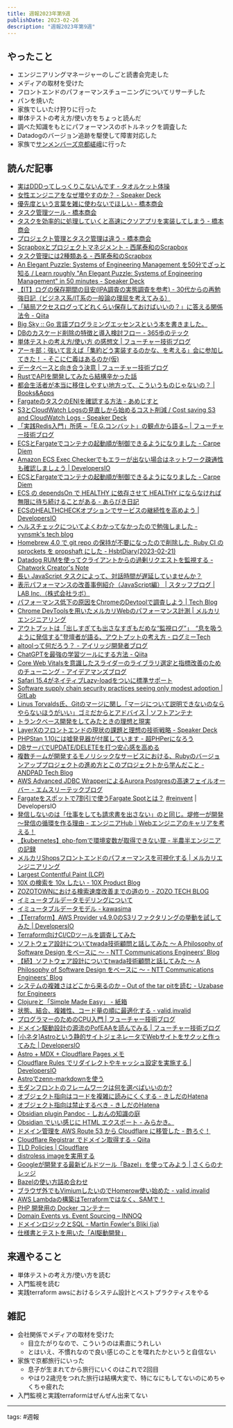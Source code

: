 ```yaml
---
title: 週報2023年第9週
publishDate: 2023-02-26
description: "週報2023年第9週"
---
```


## やったこと

- エンジニアリングマネージャーのしごと読書会完走した
- メディアの取材を受けた
- フロントエンドのパフォーマンスチューニングについてリサーチした
- パンを焼いた
- 家族でしいたけ狩りに行った
- 単体テストの考え方/使い方をちょっと読んだ
- 調べた知識をもとにパフォーマンスのボトルネックを調査した
- Datadogのバージョン追跡を駆使して障害対応した
- 家族で[サンメンバーズ京都嵯峨](https://sunmembers.jp/k_saga/)に行った

## 読んだ記事

-   [実はDDDってしっくりこないんです - タオルケット体操](https://hachibeechan.hateblo.jp/entry/domain-driven-deskwork)
-   [女性エンジニアをなぜ増やすのか？ - Speaker Deck](https://speakerdeck.com/fuzzy31u/nu-xing-enziniawonazezeng-yasunoka)
-   [優先度という言葉を雑に使わないでほしい - 橋本商会](https://scrapbox.io/shokai/%E5%84%AA%E5%85%88%E5%BA%A6%E3%81%A8%E3%81%84%E3%81%86%E8%A8%80%E8%91%89%E3%82%92%E9%9B%91%E3%81%AB%E4%BD%BF%E3%82%8F%E3%81%AA%E3%81%84%E3%81%A7%E3%81%BB%E3%81%97%E3%81%84)
-   [タスク管理ツール - 橋本商会](https://scrapbox.io/shokai/%E3%82%BF%E3%82%B9%E3%82%AF%E7%AE%A1%E7%90%86%E3%83%84%E3%83%BC%E3%83%AB)
-   [タスクを効率的に処理していくと高速にクソアプリを実装してしまう - 橋本商会](https://scrapbox.io/shokai/%E3%82%BF%E3%82%B9%E3%82%AF%E3%82%92%E5%8A%B9%E7%8E%87%E7%9A%84%E3%81%AB%E5%87%A6%E7%90%86%E3%81%97%E3%81%A6%E3%81%84%E3%81%8F%E3%81%A8%E9%AB%98%E9%80%9F%E3%81%AB%E3%82%AF%E3%82%BD%E3%82%A2%E3%83%97%E3%83%AA%E3%82%92%E5%AE%9F%E8%A3%85%E3%81%97%E3%81%A6%E3%81%97%E3%81%BE%E3%81%86)
-   [プロジェクト管理とタスク管理は違う - 橋本商会](https://scrapbox.io/shokai/%E3%83%97%E3%83%AD%E3%82%B8%E3%82%A7%E3%82%AF%E3%83%88%E7%AE%A1%E7%90%86%E3%81%A8%E3%82%BF%E3%82%B9%E3%82%AF%E7%AE%A1%E7%90%86%E3%81%AF%E9%81%95%E3%81%86)
-   [Scrapboxとプロジェクトマネジメント - 西尾泰和のScrapbox](https://scrapbox.io/nishio/Scrapbox%E3%81%A8%E3%83%97%E3%83%AD%E3%82%B8%E3%82%A7%E3%82%AF%E3%83%88%E3%83%9E%E3%83%8D%E3%82%B8%E3%83%A1%E3%83%B3%E3%83%88)
-   [タスク管理には2種類ある - 西尾泰和のScrapbox](https://scrapbox.io/nishio/%E3%82%BF%E3%82%B9%E3%82%AF%E7%AE%A1%E7%90%86%E3%81%AB%E3%81%AF2%E7%A8%AE%E9%A1%9E%E3%81%82%E3%82%8B)
-   [An Elegant Puzzle: Systems of Engineering Management を50分でざっと知る / Learn roughly "An Elegant Puzzle: Systems of Engineering Management" in 50 minutes - Speaker Deck](https://speakerdeck.com/iwashi86/learn-roughly-an-elegant-puzzle-systems-of-engineering-management-in-50-minutes)
-   [【IT】ログの保存期間の目安(IPA調査の実態調査を参考) - 30代からの再勉強日記（ビジネス系/IT系の一般論の理屈を考えてみる）](https://study-on.hatenablog.com/entry/2022/05/23/220000)
-   [「結局アクセスログってどれくらい保存しておけばいいの？」に答える関係法令 - Qiita](https://qiita.com/yamotuki/items/628f9bf399cc9b59f3cb)
-   [Big Sky :: Go 言語プログラミングエッセンスという本を書きました。](https://mattn.kaoriya.net/software/lang/go/go-programming-essense.htm)
-   [DBのカスケード削除の特徴と導入検討フロー - 365歩のテック](https://go-to-k.hatenablog.com/entry/2021/10/14/005047)
-   [単体テストの考え方/使い方 の感想文 | フューチャー技術ブログ](https://future-architect.github.io/articles/20230220a/)
-   [アーキ部：強いて言えば「集約どう実装するのかな、を考える」会に参加してきた！ - そこに仁義はあるのか(仮)](https://syobochim.hatenablog.com/entry/2023/01/24/163000)
-   [データベースと向き合う決意 | フューチャー技術ブログ](https://future-architect.github.io/articles/20221111a/)
-   [RustでAPIを開発してみたら結構辛かった話](https://zenn.dev/praha/articles/aab4b7cbe175f0)
-   [都会生活者が本当に移住しやすい地方って、こういうものじゃないの？ | Books&Apps](https://blog.tinect.jp/?p=80636)
-   [FargateのタスクのENIを確認する方法 - あめじすと](https://tomomiik.hatenablog.com/entry/2021/05/31/135616)
-   [S3とCloudWatch Logsの見直しから始めるコスト削減 / Cost saving S3 and CloudWatch Logs - Speaker Deck](https://speakerdeck.com/shonansurvivors/cost-saving-s3-and-cloudwatch-logs)
-   [「実践Redis入門」所感 ~「E.G.コンバット」の観点から語る~ | フューチャー技術ブログ](https://future-architect.github.io/articles/20230221a/)
-   [ECSとFargateでコンテナの起動順が制御できるようになりました - Carpe Diem](https://christina04.hatenablog.com/entry/ecs-fargate-dependson-parameter)
-   [Amazon ECS Exec Checkerでもエラーが出ない場合はネットワーク疎通性も確認しましょう | DevelopersIO](https://dev.classmethod.jp/articles/amazon-ecs-exec-checker-and-network-connectivity/)
-   [ECSとFargateでコンテナの起動順が制御できるようになりました - Carpe Diem](https://christina04.hatenablog.com/entry/ecs-fargate-dependson-parameter)
-   [ECS の dependsOn で HEALTHY に依存させて HEALTHY にならなければ無限に待ち続けることがある - あらびき日記](https://abicky.net/2022/03/29/115632/)
-   [ECSのHEALTHCHECKオプションでサービスの継続性を高めよう | DevelopersIO](https://dev.classmethod.jp/articles/ecs-healthcheck/)
-   [ヘルスチェックについてよくわかってなかったので勉強しました - yynsmk's tech blog](https://www.macky-studio.com/entry/2020/08/23/193114)
-   [Homebrew 4.0 で git repo の保持が不要になったので削除した, Ruby CI の sprockets を propshaft にした - HsbtDiary(2023-02-21)](https://www.hsbt.org/diary/20230221.html)
-   [Datadog RUMを使ってクライアントからの過剰リクエストを監視する - Chatwork Creator's Note](https://creators-note.chatwork.com/entry/how-to-use-datadog-rum)
-   [長い JavaScript タスクによって、対話時間が遅延していませんか？](https://web.dev/i18n/ja/long-tasks-devtools/)
-   [表示パフォーマンスの改善事例紹介（JavaScript編） | スタッフブログ | LAB Inc.（株式会社ラボ）](https://lab-inc.jp/staffblog/front-end/javascript/201706/21_77.html)
-   [パフォーマンス低下の原因をChromeのDevtoolで調査しよう | Tech Blog](https://blog.leap-in.com/investigate-animation-performance-by-using-devtool/)
-   [Chrome DevToolsを用いたメルカリWebのパフォーマンス計測 | メルカリエンジニアリング](https://engineering.mercari.com/blog/entry/2018-12-12-090156/)
-   [アウトプットは「出しすぎても出さなすぎもだめな“監視ログ”」　“息を吸うように発信する”登壇者が語る、アウトプットの考え方 - ログミーTech](https://logmi.jp/tech/articles/328245)
-   [altoolって何だろう？ - アイリッジ開発者ブログ](https://iridge-tech.hatenablog.com/entry/2023/02/22/120000)
-   [ChatGPTを最強の学習ツールにする方法 - Qiita](https://qiita.com/tak001/items/7605f0be7b424118e5a5)
-   [Core Web Vitalsを意識したスライダーのライブラリ選定と指標改善のためのチューニング - アイデアマンズブログ](https://blog.ideamans.com/2020/09/slider-core-web-vitals.html)
-   [Safari 15.4がネイティブLazy-loadをついに標準サポート](https://www.suzukikenichi.com/blog/safari-finally-supports-native-lazy-loading-by-default/)
-   [Software supply chain security practices seeing only modest adoption | GitLab](https://about.gitlab.com/blog/2023/02/21/accelerate-state-of-devops-report-key-takeaways/)
-   [Linus Torvalds氏、Gitのマージに関し「マージについて説明できないのならやらないほうがいい」ゴミだからとアドバイス | ソフトアンテナ](https://softantenna.com/blog/linus-torvalds-git-merge-advice/)
-   [トランクベース開発をしてみたときの理想と現実](https://tech-blog.yoshikiohashi.dev/we-are-trying-trunk-base-development-style)
-   [LayerXのフロントエンドの現状の課題と理想の技術戦略 - Speaker Deck](https://speakerdeck.com/tatane616/layerxnohurontoendonoxian-zhuang-noke-ti-toli-xiang-noji-shu-zhan-lue)
-   [PHPStan 1.10には嘘発見器が付属しています - 超PHPerになろう](https://www.phper.ninja/entry/2023/02/22/210803)
-   [DBサーバでUPDATE/DELETEを打つ安心感を高める](https://zenn.dev/nekoya/articles/bf5fb7acbe2cef)
-   [複数チームが開発するモノリシックなサービスにおける、Rubyのバージョンアッププロジェクトの進め方とこのプロジェクトから学んだこと - ANDPAD Tech Blog](https://tech.andpad.co.jp/entry/2023/02/21/100000)
-   [AWS Advanced JDBC WrapperによるAurora Postgresの高速フェイルオーバー - エムスリーテックブログ](https://www.m3tech.blog/entry/aws-advanced-jdbc-wrapper)
-   [Fargateをスポットで7割引で使うFargate Spotとは？](https://dev.classmethod.jp/articles/fargate-spot-detail/) [#reinvent](app://obsidian.md/index.html#reinvent) | DevelopersIO
-   [発信しないのは「仕事をしても請求書を出さない」のと同じ。堤修一が開発～発信の循環を作る理由 - エンジニアHub｜Webエンジニアのキャリアを考える！](https://eh-career.com/engineerhub/entry/2018/11/22/110000)
-   [【kubernetes】php-fpmで環境変数が取得できない罠 - 半農半エンジニアの記録](https://m24.hatenablog.com/entry/k8s-phpfpm-env)
-   [メルカリShopsフロントエンドのパフォーマンスを可視化する | メルカリエンジニアリング](https://engineering.mercari.com/blog/entry/20221111-mercari-shops-frontend-performance-visualization/)
-   [Largest Contentful Paint (LCP)](https://web.dev/lcp/)
-   [10X の検索を 10x したい - 10X Product Blog](https://product.10x.co.jp/entry/serch-10x)
-   [ZOZOTOWNにおける検索速度改善までの道のり - ZOZO TECH BLOG](https://techblog.zozo.com/entry/search-performance-improvement)
-   [イミュータブルデータモデリングについて](https://zenn.dev/oreo2990/articles/583631b297d6cb)
-   [イミュータブルデータモデル - kawasima](https://scrapbox.io/kawasima/%E3%82%A4%E3%83%9F%E3%83%A5%E3%83%BC%E3%82%BF%E3%83%96%E3%83%AB%E3%83%87%E3%83%BC%E3%82%BF%E3%83%A2%E3%83%87%E3%83%AB)
-   [【Terraform】AWS Provider v4.9.0のS3リファクタリングの挙動を試してみた | DevelopersIO](https://dev.classmethod.jp/articles/terraform-s3-v4-9-0-refactoring/)
-   [Terraform向けCI/CDツールを調査してみた](https://zenn.dev/portinc/articles/yuki-onodera-0215)
-   [ソフトウェア設計についてtwada技術顧問と話してみた 〜 A Philosophy of Software Design をベースに 〜 - NTT Communications Engineers' Blog](https://engineers.ntt.com/entry/2022/05/23/083118)
-   [【続】ソフトウェア設計についてtwada技術顧問と話してみた 〜 A Philosophy of Software Design をベースに 〜 - NTT Communications Engineers' Blog](https://engineers.ntt.com/entry/2022/07/06/084307)
-   [システムの複雑さはどこから来るのか – Out of the tar pitを読む - Uzabase for Engineers](https://tech.uzabase.com/entry/2021/05/20/141950)
-   [Clojureと「Simple Made Easy」 - 紙箱](https://boxofpapers.hatenablog.com/entry/simple_made_easy)
-   [状態、結合、複雑性、コード量の順に最適化する - valid,invalid](https://ohbarye.hatenablog.jp/entry/2022/01/31/state-coupling-complexity-code)
-   [プログラマーのためのCPU入門 | フューチャー技術ブログ](https://future-architect.github.io/articles/20230224a/)
-   [ドメイン駆動設計の源流のPofEAAを読んでみる | フューチャー技術ブログ](https://future-architect.github.io/articles/20220610a/)
-   [[小ネタ]Astroという静的サイトジェネレータでWebサイトをサクッと作ってみた | DevelopersIO](https://dev.classmethod.jp/articles/astro-setup-tutorial/)
-   [Astro + MDX + Cloudflare Pages メモ](https://zenn.dev/voluntas/scraps/56c2cd6e366915)
-   [Cloudflare Rules でリダイレクトやキャッシュ設定を実施する | DevelopersIO](https://dev.classmethod.jp/articles/cloudflare-rules-settings/)
-   [Astroでzenn-markdownを使う](https://zenn.dev/rorisutarou/articles/ec3871ec55693d)
-   [モダンフロントのフレームワークは何を選べばいいのか?](https://zenn.dev/chot/articles/9444320b2f70f4)
-   [オブジェクト指向はコードを複雑に読みにくくする - きしだのHatena](https://nowokay.hatenablog.com/entry/2023/02/24/213551)
-   [オブジェクト指向は禁止するべき - きしだのHatena](https://nowokay.hatenablog.com/entry/20140718/1405691217)
-   [Obsidian plugin Pandoc - しおんの知識の庭](https://notes.yurudream.com/00+Apps%2Cservice/Obsidian/Obsidian+plugin+Pandoc)
-   [Obsidian でいい感じに HTML エクスポート - みらかき。](https://mirakaki3.hatenablog.com/entry/2022/08/19/002731)
-   [ドメイン管理を AWS Route 53 から Cloudflare に移管した - 酢ろぐ！](https://blog.ch3cooh.jp/entry/2023/02/24/093000)
-   [Cloudflare Registrar でドメイン取得する - Qiita](https://qiita.com/khayama/items/fdda7884033b519aa1fe)
-   [TLD Policies | Cloudflare](https://www.cloudflare.com/tld-policies/)
-   [distroless imageを実用する](https://zenn.dev/unasuke/articles/5ee6e2067ab1ba)
-   [Googleが開発する最新ビルドツール「Bazel」を使ってみよう | さくらのナレッジ](https://knowledge.sakura.ad.jp/6174/)
-   [Bazelの使い方詰め合わせ](https://f110.jp/posts/tips-on-bazel/)
-   [ブラウザ外でもVimiumしたいのでHomerow使い始めた - valid,invalid](https://ohbarye.hatenablog.jp/entry/2023/02/26/homerow-is-best)
-   [AWS Lambdaの構築はTerraformではなく、SAMで！](https://zenn.dev/osawa_koki/articles/6e4aa68e882e73)
-   [PHP 開発用の Docker コンテナー](https://zenn.dev/hiro345/articles/0afac24c8ba11b)
-   [Domain Events vs. Event Sourcing – INNOQ](https://www.innoq.com/en/blog/domain-events-versus-event-sourcing/#eventsfromeventsourcing%E2%89%A0domainevents)
-   [ドメインロジックとSQL - Martin Fowler's Bliki (ja)](https://bliki-ja.github.io/DomainLogicAndSQL/)
-   [仕様書とテストを用いた「AI駆動開発」](https://zenn.dev/fumi_sagawa/articles/932bcaafd28c53)

## 来週やること

* 単体テストの考え方/使い方を読む
* 入門監視を読む
* 実践terraform awsにおけるシステム設計とベストプラクティスをやる

## 雑記

* 会社関係でメディアの取材を受けた
  * 目立たがりなので、こういうのは素直にうれしい
  * とはいえ、不慣れなので良い感じのことを喋れたかというと自信ない
* 家族で京都旅行にいった
  * 息子が生まれてから旅行にいくのはこれで2回目
  * やはり2歳児をつれた旅行は結構大変で、特になにもしてないのにめちゃくちゃ疲れた
* 入門監視と実践terraformはぜんぜん出来てない

---

tags: #週報
